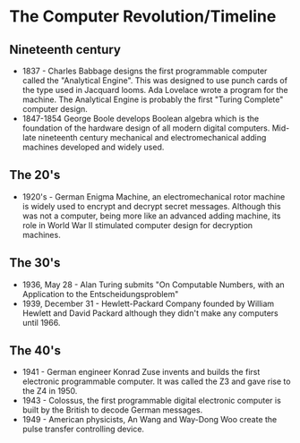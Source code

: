 # The Computer Revolution/Timeline

## Nineteenth century

- 1837 - Charles Babbage designs the first programmable computer called
the "Analytical Engine". This was designed to use punch cards of the
type used in Jacquard looms. Ada Lovelace wrote a program for the
machine. The Analytical Engine is probably the first "Turing Complete"
computer design.
- 1847-1854 George Boole develops Boolean algebra which is the foundation
of the hardware design of all modern digital computers.
Mid-late nineteenth century mechanical and electromechanical adding
machines developed and widely used.

## The 20's

- 1920's - German Enigma Machine, an electromechanical rotor machine is
widely used to encrypt and decrypt secret messages. Although this was
not a computer, being more like an advanced adding machine, its role in
World War II stimulated computer design for decryption machines.

## The 30's
- 1936, May 28 - Alan Turing submits "On Computable Numbers, with an
Application to the Entscheidungsproblem"
- 1939, December 31 - Hewlett-Packard Company founded by William Hewlett
and David Packard although they didn't make any computers until 1966.

## The 40's
- 1941 - German engineer Konrad Zuse invents and builds the first
electronic programmable computer. It was called the Z3 and gave rise to
the Z4 in 1950.
- 1943 - Colossus, the first programmable digital electronic computer is
built by the British to decode German messages.
- 1949 - American physicists, An Wang and Way-Dong Woo create the pulse
transfer controlling device.

